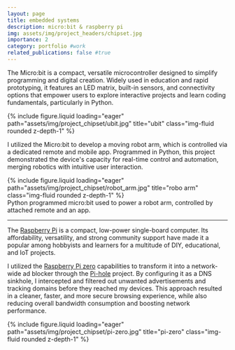 ```yaml
---
layout: page
title: embedded systems
description: micro:bit & raspberry pi
img: assets/img/project_headers/chipset.jpg
importance: 2
category: portfolio #work
related_publications: false #true
---
```



The Micro:bit is a compact, versatile microcontroller designed to simplify programming and digital creation. Widely used in education and rapid prototyping, it features an LED matrix, built-in sensors, and connectivity options that empower users to explore interactive projects and learn coding fundamentals, particularly in Python.

<div class="row">
    <div class="col-sm mt-3 mt-md-0">
        {% include figure.liquid loading="eager" path="assets/img/project_chipset/ubit.jpg" title="ubit" class="img-fluid rounded z-depth-1" %}
    </div>
</div>
<div class="caption">
    
</div>


I utilized the Micro:bit to develop a moving robot arm, which is controlled via a dedicated remote and mobile app. Programmed in Python, this project demonstrated the device's capacity for real-time control and automation, merging robotics with intuitive user interaction.

<div class="row">
    <div class="col-sm mt-3 mt-md-0">
        {% include figure.liquid loading="eager" path="assets/img/project_chipset/robot_arm.jpg" title="robo arm" class="img-fluid rounded z-depth-1" %}
    </div>
</div>
<div class="caption">
    Python programmed micro:bit used to power a robot arm, controlled by attached remote and an app.
</div>


---

The [Raspberry Pi](https://en.wikipedia.org/wiki/Raspberry_Pi) is a compact, low-power single-board computer. Its affordability, versatility, and strong community support have made it a popular among hobbyists and learners for a multitude of DIY, educational, and IoT projects.

I utilized the [Raspberry Pi zero](https://www.raspberrypi.com/products/raspberry-pi-zero-2-w/) capabilities to transform it into a network-wide ad blocker through the [Pi-hole](https://pi-hole.net/) project. By configuring it as a DNS sinkhole, I intercepted and filtered out unwanted advertisements and tracking domains before they reached my devices. This approach resulted in a cleaner, faster, and more secure browsing experience, while also reducing overall bandwidth consumption and boosting network performance.

<div class="row">
    <div class="col-sm mt-3 mt-md-0">
        {% include figure.liquid loading="eager" path="assets/img/project_chipset/pi-zero.jpg" title="pi-zero" class="img-fluid rounded z-depth-1" %}
    </div>
</div>
<div class="caption">
    
</div>



